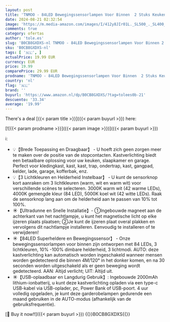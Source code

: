 ```yaml
---
layout: post
title: 'TNMOO - 84LED Bewegingssensorlampen Voor Binnen  2 Stuks Keukenverlichting Onder Kast  Dimbare Kastverlichting Met 3 Modi  Magnetische Kledingkastverlichting Oplaadbaar Voor Kast  Kast  Keuken  Trap  Hal'
date: 2024-08-21 02:32:54
image: 'https://m.media-amazon.com/images/I/412y8JIr01L._SL500_._SL400_.jpg'
comments: true
category: ofertas
author: 'tole.es'
slug: 'B0CB8GXDXS-nl TNMOO - 84LED Bewegingssensorlampen Voor Binnen 2 Stuks...'
sku: 'B0CB8GXDXS-nl'
tags: [ '🇳🇱', ]
actualPrice: 19.99 EUR
currency: EUR
price: 19.99
comparePrice: 29.99 EUR
prodname: 'TNMOO - 84LED Bewegingssensorlampen Voor Binnen  2 Stuks Keukenverlichting Onder Kast  Dimbare Kastverlichting Met 3 Modi  Magnetische Kledingkastverlichting Oplaadbaar Voor Kast  Kast  Keuken  Trap  Hal'
country: 'nl'
flag: '🇳🇱'
brand: ''
buyurl: 'https://www.amazon.nl/dp/B0CB8GXDXS/?tag=tolees0b-21'
descuento: '33.34'
average: '19.99'
---
```


There's a deal [{{< param title >}}]({{< param buyurl >}})  here:

[![{{< param prodname >}}]({{< param image >}})]({{< param buyurl >}})

ℹ️:

- 💡【Brede Toepassing en Draagbaar】 - U hoeft zich geen zorgen meer te maken over de positie van de stopcontacten. Kastverlichting biedt een betaalbare oplossing voor uw keuken, slaapkamer en garage. Perfect voor kledingkast, kast, kast, trap, ondertrap, kast, gangpad, kelder, lade, garage, kofferbak, enz.
- 💡【3 Lichtkleuren en Helderheid Instelbaar】 - U kunt de sensorknop kort aanraken om 3 lichtkleuren (warm, wit en warm wit) voor verschillende scènes te selecteren. 3000K warm wit (42 warme LEDs), 4000K gemengde kleur (84 LED), 5000K koel wit (42 witte LEDs). Raak de sensorknop lang aan om de helderheid aan te passen van 10% tot 100%.
- ☀【Ultradunne en Snelle Installatie】- ①Ingebouwde magneet aan de achterkant van het nachtlampje, u kunt het magnetische licht op elke ijzeren plaats plaatsen; ②Je kunt de ijzeren plaat overal plakken en vervolgens dit nachtlampje installeren. Eenvoudig te installeren of te verwijderen!
- ☀【84LED Superheldere en Bewegingssensor】 - Onze bewegingssensorlampen voor binnen zijn ontworpen met 84 LEDs, 3 lichtkleuren, 10% -100% dimbare helderheid, 3 lichtmodi. AUTO: deze kastverlichting kan automatisch worden ingeschakeld wanneer mensen worden gedetecteerd die binnen 4M/120° in het donker komen, en na 30 seconden worden uitgeschakeld als er geen beweging wordt gedetecteerd. AAN: Altijd verlicht; UIT: Altijd uit.
- ☀【USB-oplaadbaar en Langdurig Gebruik】: Ingebouwde 2000mAh lithium-ionbatterij, u kunt deze kastverlichting opladen via een type-c USB-kabel via USB-oplader, pc, Power Bank of USB-poort. 4 uur volledig opgeladen, je kunt deze garderobelampen gedurende een maand gebruiken in de AUTO-modus (afhankelijk van de gebruiksfrequentie).

[🛒 Buy it now!!]({{< param buyurl >}})
{{<world>}}B0CB8GXDXS{{</world>}}
